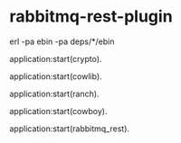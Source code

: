 rabbitmq-rest-plugin
====================

erl -pa ebin -pa deps/*/ebin


application:start(crypto).

application:start(cowlib).

application:start(ranch).

application:start(cowboy).

application:start(rabbitmq_rest).

